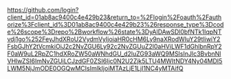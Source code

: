 https://github.com/login?client_id=01ab8ac9400c4e429b23&return_to=%2Flogin%2Foauth%2Fauthorize%3Fclient_id%3D01ab8ac9400c4e429b23%26response_type%3Dcode%26scope%3Drepo%2Bworkflow%26state%3DyAlDAwSDl0bfNTk1IqpNTvdj1go%252FeyJhdXRoU2VydmVyIjoiaHR0cHM6Ly9naXRodWIuY29tIiwiY2FsbGJhY2tVcmkiOiJ2c2NvZGU6Ly92c2NvZGUuZ2l0aHViLWF1dGhlbnRpY2F0aW9uL2RpZC1hdXRoZW50aWNhdGU_d2luZG93aWQ9MSIsInJlc3BvbnNlVHlwZSI6ImNvZGUiLCJzdGF0ZSI6Ijc0N2U2Zjk5LTU4MWItNDY4Ny04MDI5LWM5NjJmODE0OGQwMCIsImlkIjoiMTAzLjE1LjI1NC4yMTAifQ
